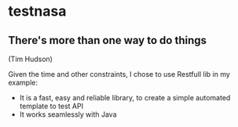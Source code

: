 # testnasa


## There's more than one way to do things
(Tim Hudson)


Given the time and other constraints, I chose to use Restfull lib in my example:
- It is a fast, easy and reliable library, to create a simple automated template to test API
- It works seamlessly with Java



